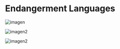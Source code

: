 # Endangerment Languages 

![imagen](/Users/luceromendozabazan/Documents/IRONHACK_DATA/ETL_project/images/image1.jpeg)


![imagen2](images/image2.jpeg)


![imagen2](images/lenguas.webp)


